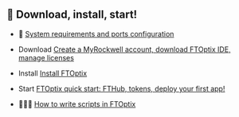 ## 🚀 Download, install, start!

- 📜 [System requirements and ports configuration](./System_requirements_and_ports_configuration.md)

- Download [Create a MyRockwell account, download FTOptix IDE, manage licenses](https://github.com/massimovar/LearningFTOptix/blob/main/pdf/FTOptix_Getting_Started_Guide.pdf)
- Install [Install FTOptix](https://www.rockwellautomation.com/en-us/docs/factorytalk-optix/current/installation-guide-ditamap.html)
- Start [FTOptix quick start: FTHub, tokens, deploy your first app!](https://www.rockwellautomation.com/docs/en/factorytalk-optix/technical-content/optix-at001/factorytalk-optix-solutions-application-technique-.html)

- 🧑🏻‍💻 [How to write scripts in FTOptix](./How_to_write_scripts_in_FTOptix.md)
